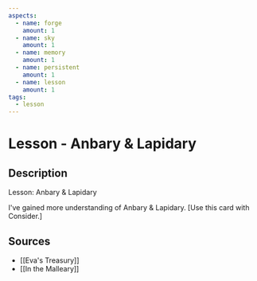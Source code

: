 ```yaml
---
aspects: 
  - name: forge
    amount: 1
  - name: sky
    amount: 1
  - name: memory
    amount: 1
  - name: persistent
    amount: 1
  - name: lesson
    amount: 1
tags:
  - lesson
---
```


# Lesson - Anbary & Lapidary

## Description
Lesson: Anbary & Lapidary

I've gained more understanding of Anbary & Lapidary. [Use this card with Consider.]
## Sources
- [[Eva's Treasury]]
- [[In the Malleary]]